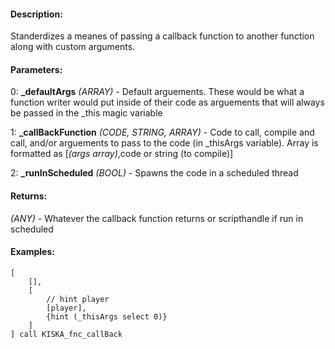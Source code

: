 #### Description:
Standerdizes a meanes of passing a callback function to another function along with custom arguments.

#### Parameters:
0: **_defaultArgs** *(ARRAY)* - Default arguements. These would be what a function
    writer would put inside of their code as arguements that will always be passed
    in the _this magic variable

1: **_callBackFunction** *(CODE, STRING, ARRAY)* - Code to call, compile and call, and/or
    arguements to pass to the code (in _thisArgs variable). Array is formatted as
    [*(args array)*,code or string (to compile)]

2: **_runInScheduled** *(BOOL)* - Spawns the code in a scheduled thread

#### Returns:
*(ANY)* - Whatever the callback function returns or scripthandle if run in scheduled

#### Examples:
```sqf
[
    [],
    [
        // hint player
        [player],
        {hint (_thisArgs select 0)}
    ]
] call KISKA_fnc_callBack
```

